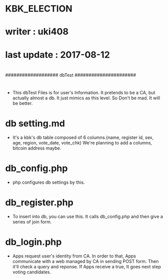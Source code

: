 # KBK_ELECTION
# writer : uki408
# last update : 2017-08-12
#
################### dbTest ######################
#
- This dbTest Files is for user's Information. It pretends to be a CA, but actually almost a db.
It just mimics as this level. So Don't be mad. It will be better.

# db setting.md
- It's a kbk's db table composed of 6 columns.(name, register id, sex, age, region, vote_date, vote_chk)
We're planning to add a columns, bitcoin address maybe.

# db_config.php
- php configures db settings by this.

# db_register.php
- To insert into db, you can use this. It calls db_config.php and then give a series of join form.

# db_login.php
- Apps request user's identity from CA. In order to that, Apps communicate with a web managed by CA in sending POST form.
Then it'll check a query and reponse. If Apps receive a true, It goes next step voting candidates.
